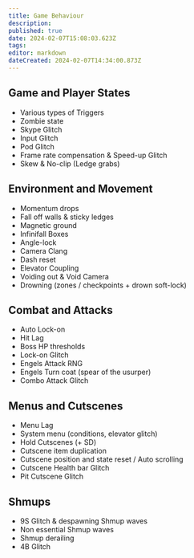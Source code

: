 ```yaml
---
title: Game Behaviour
description: 
published: true
date: 2024-02-07T15:08:03.623Z
tags: 
editor: markdown
dateCreated: 2024-02-07T14:34:00.873Z
---
```


## Game and Player States
- Various types of Triggers
- Zombie state
- Skype Glitch
- Input Glitch
- Pod Glitch
- Frame rate compensation & Speed-up Glitch
- Skew & No-clip (Ledge grabs)
## Environment and Movement
- Momentum drops
- Fall off walls & sticky ledges
- Magnetic ground
- Infinifall Boxes
- Angle-lock
- Camera Clang
- Dash reset
- Elevator Coupling 
- Voiding out & Void Camera
- Drowning (zones / checkpoints + drown soft-lock)
## Combat and Attacks
- Auto Lock-on
- Hit Lag
- Boss HP thresholds
- Lock-on Glitch
- Engels Attack RNG
- Engels Turn coat (spear of the usurper)
- Combo Attack Glitch
## Menus and Cutscenes
- Menu Lag
- System menu (conditions, elevator glitch)
- Hold Cutscenes (+ SD)
- Cutscene item duplication
- Cutscene position and state reset / Auto scrolling
- Cutscene Health bar Glitch
- Pit Cutscene Glitch
## Shmups
- 9S Glitch & despawning Shmup waves
- Non essential Shmup waves
- Shmup derailing 
- 4B Glitch





